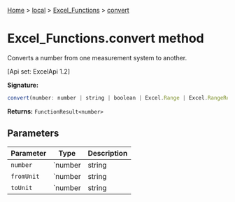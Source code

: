 [Home](./index) &gt; [local](local.md) &gt; [Excel\_Functions](local.excel_functions.md) &gt; [convert](local.excel_functions.convert.md)

# Excel\_Functions.convert method

Converts a number from one measurement system to another. 

 \[Api set: ExcelApi 1.2\]

**Signature:**
```javascript
convert(number: number | string | boolean | Excel.Range | Excel.RangeReference | Excel.FunctionResult<any>, fromUnit: number | string | boolean | Excel.Range | Excel.RangeReference | Excel.FunctionResult<any>, toUnit: number | string | boolean | Excel.Range | Excel.RangeReference | Excel.FunctionResult<any>): FunctionResult<number>;
```
**Returns:** `FunctionResult<number>`

## Parameters

|  Parameter | Type | Description |
|  --- | --- | --- |
|  `number` | `number | string | boolean | Excel.Range | Excel.RangeReference | Excel.FunctionResult<any>` |  |
|  `fromUnit` | `number | string | boolean | Excel.Range | Excel.RangeReference | Excel.FunctionResult<any>` |  |
|  `toUnit` | `number | string | boolean | Excel.Range | Excel.RangeReference | Excel.FunctionResult<any>` |  |

